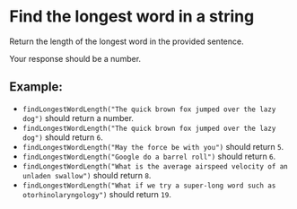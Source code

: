 # Find the longest word in a string

Return the length of the longest word in the provided sentence.

Your response should be a number.

## Example:

-   `findLongestWordLength("The quick brown fox jumped over the lazy dog")` should return a number.
-   `findLongestWordLength("The quick brown fox jumped over the lazy dog")` should return `6`.
-   `findLongestWordLength("May the force be with you")` should return `5`.
-   `findLongestWordLength("Google do a barrel roll")` should return `6`.
-   `findLongestWordLength("What is the average airspeed velocity of an unladen swallow")` should return `8`.
-   `findLongestWordLength("What if we try a super-long word such as otorhinolaryngology")` should return `19`.
